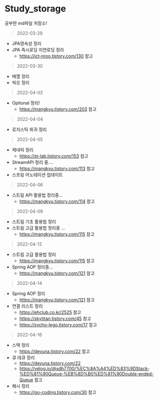 # Study_storage
공부한 md파일 저장소!

> 2022-03-29    
- JPA영속성 정리
- JPA 즉시로딩 지연로딩 정리
  - https://ict-nroo.tistory.com/130  참고
> 2022-03-30
- 배열 정리
- 빅오 정리
> 2022-04-02
- Opitonal 정리!
  - https://mangkyu.tistory.com/203 참고
> 2022-04-04
- 로지스틱 회귀 정리
> 2022-04-05
- 제네릭 정리
  - https://st-lab.tistory.com/153 참고
- StreamAPI 정리 중....
  - https://mangkyu.tistory.com/113 참고
- 스프링 어노테이션 업데이트
> 2022-04-06
- 스트림 API 활용법 정리중...
  - https://mangkyu.tistory.com/114 참고
> 2022-04-09
- 스트림 기초 활용법 정리
- 스트림 고급 활용법 정리중 ...
  - https://mangkyu.tistory.com/115 참고
> 2022-04-12
- 스트림 고급 활용법 정리
  - https://mangkyu.tistory.com/115 참고
- Spring AOP 정리중...
  - https://mangkyu.tistory.com/121 참고
> 2022-04-14
- Spring AOP 정리
  - https://mangkyu.tistory.com/121 참고
- 연결 리스트 정리
  - https://ehclub.co.kr/2525 참고
  - https://skytitan.tistory.com/45 참고
  - https://sycho-lego.tistory.com/17 참고
> 2022-04-16
- 스택 정리
  - https://devuna.tistory.com/22 참고
- 큐 데큐 정리
  - https://devuna.tistory.com/22
  - https://velog.io/@sdh7700/%EC%8A%A4%ED%83%9DStack-%ED%81%90Queue-%EB%8D%B0%ED%81%90Double-ended-Queue 참고
- 해시 정리
  - https://go-coding.tistory.com/30 참고